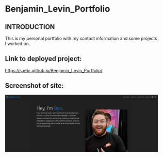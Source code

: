 # Benjamin_Levin_Portfolio
INTRODUCTION
------------
This is my personal portfolio with my contact information and some projects I worked on.

## Link to deployed project:
https://saebr.github.io/Benjamin_Levin_Portfolio/

## Screenshot of site:
![image](./assets/images/Capture.PNG)
